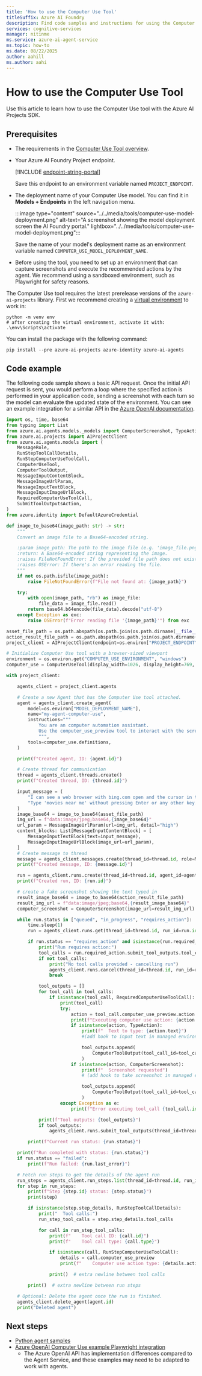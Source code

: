 ```yaml
---
title: 'How to use the Computer Use Tool'
titleSuffix: Azure AI Foundry
description: Find code samples and instructions for using the Computer Use model in the Azure AI Foundry Agent Service.
services: cognitive-services
manager: nitinme
ms.service: azure-ai-agent-service
ms.topic: how-to
ms.date: 08/22/2025
author: aahill
ms.author: aahi
---
```


# How to use the Computer Use Tool

Use this article to learn how to use the Computer Use tool with the Azure AI Projects SDK.

## Prerequisites

* The requirements in the [Computer Use Tool overview](./deep-research.md).
* Your Azure AI Foundry Project endpoint.

    
    [!INCLUDE [endpoint-string-portal](../../includes/endpoint-string-portal.md)]

    Save this endpoint to an environment variable named `PROJECT_ENDPOINT`.

* The deployment name of your Computer Use model. You can find it in **Models + Endpoints** in the left navigation menu.

   :::image type="content" source="../../media/tools/computer-use-model-deployment.png" alt-text="A screenshot showing the model deployment screen the AI Foundry portal." lightbox="../../media/tools/computer-use-model-deployment.png":::
    
    Save the name of your model's deployment name as an environment variable named `COMPUTER_USE_MODEL_DEPLOYMENT_NAME`.

* Before using the tool, you need to set up an environment that can capture screenshots and execute the recommended actions by the agent. We recommend using a sandboxed environment, such as Playwright for safety reasons.

The Computer Use tool requires the latest prerelease versions of the `azure-ai-projects` library. First we recommend creating a [virtual environment](https://docs.python.org/3/library/venv.html) to work in:

```console
python -m venv env
# after creating the virtual environment, activate it with:
.\env\Scripts\activate
```

You can install the package with the following command:

```console
pip install --pre azure-ai-projects azure-identity azure-ai-agents 
```

## Code example

The following code sample shows a basic API request. Once the initial API request is sent, you would perform a loop where the specified action is performed in your application code, sending a screenshot with each turn so the model can evaluate the updated state of the environment. You can see an example integration for a similar API in the [Azure OpenAI documentation](../../../openai/how-to/computer-use.md#playwright-integration). 

```python
import os, time, base64
from typing import List
from azure.ai.agents.models._models import ComputerScreenshot, TypeAction
from azure.ai.projects import AIProjectClient
from azure.ai.agents.models import (
    MessageRole,
    RunStepToolCallDetails,
    RunStepComputerUseToolCall,
    ComputerUseTool,
    ComputerToolOutput,
    MessageInputContentBlock,
    MessageImageUrlParam,
    MessageInputTextBlock,
    MessageInputImageUrlBlock,
    RequiredComputerUseToolCall,
    SubmitToolOutputsAction,
)
from azure.identity import DefaultAzureCredential

def image_to_base64(image_path: str) -> str:
    """
    Convert an image file to a Base64-encoded string.

    :param image_path: The path to the image file (e.g. 'image_file.png')
    :return: A Base64-encoded string representing the image.
    :raises FileNotFoundError: If the provided file path does not exist.
    :raises OSError: If there's an error reading the file.
    """
    if not os.path.isfile(image_path):
        raise FileNotFoundError(f"File not found at: {image_path}")

    try:
        with open(image_path, "rb") as image_file:
            file_data = image_file.read()
        return base64.b64encode(file_data).decode("utf-8")
    except Exception as exc:
        raise OSError(f"Error reading file '{image_path}'") from exc

asset_file_path = os.path.abspath(os.path.join(os.path.dirname(__file__), "../assets/cua_screenshot.jpg"))
action_result_file_path = os.path.abspath(os.path.join(os.path.dirname(__file__), "../assets/cua_screenshot_next.jpg"))
project_client = AIProjectClient(endpoint=os.environ["PROJECT_ENDPOINT"], credential=DefaultAzureCredential())

# Initialize Computer Use tool with a browser-sized viewport
environment = os.environ.get("COMPUTER_USE_ENVIRONMENT", "windows")
computer_use = ComputerUseTool(display_width=1026, display_height=769, environment=environment)

with project_client:

    agents_client = project_client.agents

    # Create a new Agent that has the Computer Use tool attached.
    agent = agents_client.create_agent(
        model=os.environ["MODEL_DEPLOYMENT_NAME"],
        name="my-agent-computer-use",
        instructions="""
            You are an computer automation assistant. 
            Use the computer_use_preview tool to interact with the screen when needed.
            """,
        tools=computer_use.definitions,
    )

    print(f"Created agent, ID: {agent.id}")

    # Create thread for communication
    thread = agents_client.threads.create()
    print(f"Created thread, ID: {thread.id}")

    input_message = (
        "I can see a web browser with bing.com open and the cursor in the search box."
        "Type 'movies near me' without pressing Enter or any other key. Only type 'movies near me'."
    )
    image_base64 = image_to_base64(asset_file_path)
    img_url = f"data:image/jpeg;base64,{image_base64}"
    url_param = MessageImageUrlParam(url=img_url, detail="high")
    content_blocks: List[MessageInputContentBlock] = [
        MessageInputTextBlock(text=input_message),
        MessageInputImageUrlBlock(image_url=url_param),
    ]
    # Create message to thread
    message = agents_client.messages.create(thread_id=thread.id, role=MessageRole.USER, content=content_blocks)
    print(f"Created message, ID: {message.id}")

    run = agents_client.runs.create(thread_id=thread.id, agent_id=agent.id)
    print(f"Created run, ID: {run.id}")

    # create a fake screenshot showing the text typed in
    result_image_base64 = image_to_base64(action_result_file_path)
    result_img_url = f"data:image/jpeg;base64,{result_image_base64}"
    computer_screenshot = ComputerScreenshot(image_url=result_img_url)

    while run.status in ["queued", "in_progress", "requires_action"]:
        time.sleep(1)
        run = agents_client.runs.get(thread_id=thread.id, run_id=run.id)

        if run.status == "requires_action" and isinstance(run.required_action, SubmitToolOutputsAction):
            print("Run requires action:")
            tool_calls = run.required_action.submit_tool_outputs.tool_calls
            if not tool_calls:
                print("No tool calls provided - cancelling run")
                agents_client.runs.cancel(thread_id=thread.id, run_id=run.id)
                break

            tool_outputs = []
            for tool_call in tool_calls:
                if isinstance(tool_call, RequiredComputerUseToolCall):
                    print(tool_call)
                    try:
                        action = tool_call.computer_use_preview.action
                        print(f"Executing computer use action: {action.type}")
                        if isinstance(action, TypeAction):
                            print(f"  Text to type: {action.text}")
                            #(add hook to input text in managed environment API here)

                            tool_outputs.append(
                                ComputerToolOutput(tool_call_id=tool_call.id, output=computer_screenshot)
                            )
                        if isinstance(action, ComputerScreenshot):
                            print(f"  Screenshot requested")
                            # (add hook to take screenshot in managed environment API here)

                            tool_outputs.append(
                                ComputerToolOutput(tool_call_id=tool_call.id, output=computer_screenshot)
                            )
                    except Exception as e:
                        print(f"Error executing tool_call {tool_call.id}: {e}")

            print(f"Tool outputs: {tool_outputs}")
            if tool_outputs:
                agents_client.runs.submit_tool_outputs(thread_id=thread.id, run_id=run.id, tool_outputs=tool_outputs)

        print(f"Current run status: {run.status}")

    print(f"Run completed with status: {run.status}")
    if run.status == "failed":
        print(f"Run failed: {run.last_error}")

    # Fetch run steps to get the details of the agent run
    run_steps = agents_client.run_steps.list(thread_id=thread.id, run_id=run.id)
    for step in run_steps:
        print(f"Step {step.id} status: {step.status}")
        print(step)

        if isinstance(step.step_details, RunStepToolCallDetails):
            print("  Tool calls:")
            run_step_tool_calls = step.step_details.tool_calls

            for call in run_step_tool_calls:
                print(f"    Tool call ID: {call.id}")
                print(f"    Tool call type: {call.type}")

                if isinstance(call, RunStepComputerUseToolCall):
                    details = call.computer_use_preview
                    print(f"    Computer use action type: {details.action.type}")

                print()  # extra newline between tool calls

        print()  # extra newline between run steps

    # Optional: Delete the agent once the run is finished.
    agents_client.delete_agent(agent.id)
    print("Deleted agent")
```

## Next steps

* [Python agent samples](https://github.com/azure-ai-foundry/foundry-samples/tree/main/samples/microsoft/python/getting-started-agents)
* [Azure OpenAI Computer Use example Playwright integration](../../../openai/how-to/computer-use.md#playwright-integration)
    * The Azure OpenAI API has implementation differences compared to the Agent Service, and these examples may need to be adapted to work with agents.
